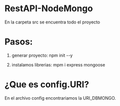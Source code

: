 # RestAPI-NodeMongo
En la carpeta src se encuentra todo el proyecto

# Pasos:
  1. generar proyecto: npm init --y
  
  2. instalamos librerias: mpm i express mongoose
             
# ¿Que es config.URI?  
En el archivo config encontrariamos la URI_DBMONGO.
